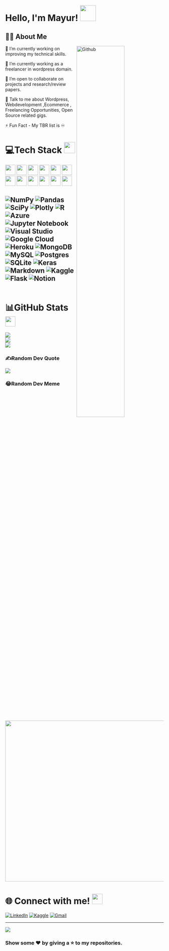 
# Hello, I'm Mayur! <img src = "https://raw.githubusercontent.com/MartinHeinz/MartinHeinz/master/wave.gif" height = 50px> 


<h2> 👩‍💻 About Me </h2>

<img width="55%" align="right" alt="Github" src="https://raw.githubusercontent.com/onimur/.github/master/.resources/git-header.svg" />


🔭 I’m currently working on improving my technical skills.

🌱 I’m currently working as a freelancer in wordpress domain.  

🤝 I’m open to collaborate on projects and research/review papers. 

💬 Talk to me about Wordpress, Webdevelopment ,Ecommerce , Freelancing Opportunities, Open Source related gigs.

⚡ Fun Fact -  My TBR list is ♾
 

# 💻Tech Stack <img src = "https://media2.giphy.com/media/QssGEmpkyEOhBCb7e1/giphy.gif?cid=ecf05e47a0n3gi1bfqntqmob8g9aid1oyj2wr3ds3mg700bl&rid=giphy.gif" height = 35px> 

<img width ='32px' src ='https://raw.githubusercontent.com/rahulbanerjee26/githubAboutMeGenerator/main/icons/python.svg'> </a>
<img width ='32px' src ='https://raw.githubusercontent.com/rahulbanerjee26/githubAboutMeGenerator/main/icons/scikit.svg'> </a>
<img width ='32px' src ='https://raw.githubusercontent.com/rahulbanerjee26/githubAboutMeGenerator/main/icons/sqlite.svg'> </a>
<img width ='32px' src ='https://raw.githubusercontent.com/rahulbanerjee26/githubAboutMeGenerator/main/icons/pytorch.svg'> </a>
<img width ='32px' src ='https://raw.githubusercontent.com/rahulbanerjee26/githubAboutMeGenerator/main/icons/azure.svg'> </a>
<img width ='32px' src ='https://raw.githubusercontent.com/rahulbanerjee26/githubAboutMeGenerator/main/icons/heroku.svg'> </a>
<img width ='32px' src ='https://raw.githubusercontent.com/rahulbanerjee26/githubAboutMeGenerator/main/icons/aws.svg'> </a>
<img width ='32px' src ='https://raw.githubusercontent.com/rahulbanerjee26/githubAboutMeGenerator/main/icons/kaggle.svg'> </a>
<img width ='32px' src ='https://raw.githubusercontent.com/rahulbanerjee26/githubAboutMeGenerator/main/icons/mysql.svg'> </a>
<img width ='32px' src ='https://raw.githubusercontent.com/rahulbanerjee26/githubAboutMeGenerator/main/icons/opencv.svg'> </a>
<img width ='32px' src ='https://raw.githubusercontent.com/rahulbanerjee26/githubAboutMeGenerator/main/icons/selenium.svg'> </a>
<img width ='32px' src ='https://raw.githubusercontent.com/rahulbanerjee26/githubAboutMeGenerator/main/icons/tensorflow.svg'> </a>

## ![NumPy](https://img.shields.io/badge/numpy-%23013243.svg?style=for-the-badge&logo=numpy&logoColor=white) ![Pandas](https://img.shields.io/badge/pandas-%23150458.svg?style=for-the-badge&logo=pandas&logoColor=white) ![SciPy](https://img.shields.io/badge/SciPy-%230C55A5.svg?style=for-the-badge&logo=scipy&logoColor=%white) ![Plotly](https://img.shields.io/badge/Plotly-%233F4F75.svg?style=for-the-badge&logo=plotly&logoColor=white) ![R](https://img.shields.io/badge/r-%23276DC3.svg?style=for-the-badge&logo=r&logoColor=white) ![Azure](https://img.shields.io/badge/azure-%230072C6.svg?style=for-the-badge&logo=azure-devops&logoColor=white) ![Jupyter Notebook](https://img.shields.io/badge/jupyter-%23FA0F00.svg?style=for-the-badge&logo=jupyter&logoColor=white) ![Visual Studio](https://img.shields.io/badge/Visual%20Studio-5C2D91.svg?style=for-the-badge&logo=visual-studio&logoColor=white) ![Google Cloud](https://img.shields.io/badge/Google%20Cloud-%234285F4.svg?style=for-the-badge&logo=google-cloud&logoColor=white) ![Heroku](https://img.shields.io/badge/heroku-%23430098.svg?style=for-the-badge&logo=heroku&logoColor=white) ![MongoDB](https://img.shields.io/badge/MongoDB-%234ea94b.svg?style=for-the-badge&logo=mongodb&logoColor=white) ![MySQL](https://img.shields.io/badge/mysql-%2300f.svg?style=for-the-badge&logo=mysql&logoColor=white) ![Postgres](https://img.shields.io/badge/postgres-%23316192.svg?style=for-the-badge&logo=postgresql&logoColor=white) ![SQLite](https://img.shields.io/badge/sqlite-%2307405e.svg?style=for-the-badge&logo=sqlite&logoColor=white) ![Keras](https://img.shields.io/badge/Keras-%23D00000.svg?style=for-the-badge&logo=Keras&logoColor=white) ![Markdown](https://img.shields.io/badge/markdown-%23000000.svg?style=for-the-badge&logo=markdown&logoColor=white) ![Kaggle](https://img.shields.io/badge/Kaggle-035a7d?style=for-the-badge&logo=kaggle&logoColor=white) ![Flask](https://img.shields.io/badge/flask-%23000.svg?style=for-the-badge&logo=flask&logoColor=white)  ![Notion](https://img.shields.io/badge/Notion-%23000000.svg?style=for-the-badge&logo=notion&logoColor=white)
<img src = "https://media2.giphy.com/media/QssGEmpkyEOhBCb7e1/giphy.gif?cid=ecf05e47a0n3gi1bfqntqmob8g9aid1oyj2wr3ds3mg700bl&rid=giphy.gif" height = 3px>

# 📊GitHub Stats <img src='https://media1.giphy.com/media/du3J3cXyzhj75IOgvA/giphy.gif?cid=ecf05e47x2g034i9pzwtzzsd3xgg2w9nr94t4tflbbgo3008&rid=giphy.gif' height='32px'>
![](https://github-readme-stats.vercel.app/api?username=shivani6320&theme=radical&hide_border=false&include_all_commits=true&count_private=true)<br/>
![](https://github-readme-streak-stats.herokuapp.com/?user=shivani6320&theme=radical&hide_border=false)<br/>
![](https://github-readme-stats.vercel.app/api/top-langs/?username=shivani6320&theme=radical&hide_border=false&include_all_commits=true&count_private=true&layout=compact)

### ✍️Random Dev Quote
![](https://quotes-github-readme.vercel.app/api?type=horizontal&theme=tokyonight)

### 😂Random Dev Meme
<img align ='center' src="https://random-memer.herokuapp.com/" width="512px"/>

# 🌐 Connect with me! <img src='https://raw.githubusercontent.com/ShahriarShafin/ShahriarShafin/main/Assets/handshake.gif' height="33px">
[![LinkedIn](https://img.shields.io/badge/LinkedIn-%230077B5.svg?logo=linkedin&logoColor=white)](https://linkedin.com/in/shivani-rana-b833a91a3) 
[![Kaggle](https://img.shields.io/badge/Kaggle-<blue>)](https://www.kaggle.com/shivanirana63) 
[![Gmail](https://img.shields.io/badge/Gmail-D14836?logo=gmail&logoColor=white)](mailto:shivanirana6320@gmail.com)
  


---

[![](https://visitcount.itsvg.in/api?id=shivani6320&icon=0&color=4)](https://visitcount.itsvg.in)

### Show some ❤ by giving a ⭐ to my repositories.





